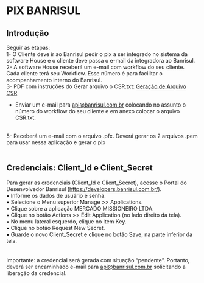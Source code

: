 # PIX BANRISUL

## Introdução

Seguir as etapas:<br>
1- O Cliente deve ir ao Banrisul pedir o pix a ser integrado no sistema da software House e o cliente deve passa o e-mail da integradora ao Banrisul.<br>
2- A software House receberá um e-mail com workflow do seu cliente. Cada cliente terá seu Workflow. Esse número é para facilitar o acompanhamento interno do Banrisul.<br>
3- PDF com instruções do Gerar arquivo o CSR.txt:
[Geração de Arquivo CSR](https://github.com/divulgueregional/api-banrisul/tree/main/docs/Geração%20de%20Arquivo%20CSR.pdf)<br>

- Enviar um e-mail para api@banrisul.com.br colocando no assunto o número do workflow do seu cliente e em anexo colocar o arquivo CSR.txt.<br>

<br>
5- Receberá um e-mail com o arquivo .pfx. Deverá gerar os 2 arquivos .pem para usar nessa aplicação e gerar o pix<br><br>

## Credenciais: Client_Id e Client_Secret

Para gerar as credenciais (Client_Id e Client_Secret), acesse o Portal do Desenvolvedor Banrisul (https://developers.banrisul.com.br/).<br>
• Informe os dados de usuário e senha.<br>
• Selecione o Menu superior Manage >> Applications.<br>
• Clique sobre a aplicação MERCADO MISSIONEIRO LTDA.<br>
• Clique no botão Actions >> Edit Application (no lado direito da tela).<br>
• No menu lateral esquerdo, clique no item Key.<br>
• Clique no botão Request New Secret.<br>
• Guarde o novo Client_Secret e clique no botão Save, na parte inferior da tela.<br>
<br><br>
Importante: a credencial será gerada com situação “pendente”. Portanto, deverá ser encaminhado e-mail para api@banrisul.com.br solicitando a liberação da credencial.
